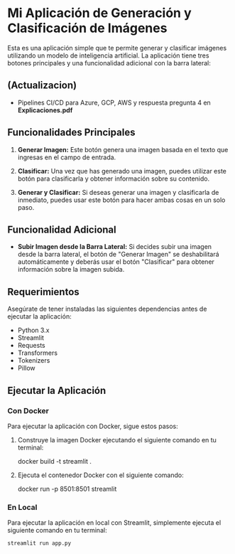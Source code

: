 # Mi Aplicación de Generación y Clasificación de Imágenes

Esta es una aplicación simple que te permite generar y clasificar imágenes utilizando un modelo de inteligencia artificial. La aplicación tiene tres botones principales y una funcionalidad adicional con la barra lateral:

## (Actualizacion)

- Pipelines CI/CD para Azure, GCP, AWS y respuesta pregunta 4 en **Explicaciones.pdf**
## Funcionalidades Principales

1. **Generar Imagen:** Este botón genera una imagen basada en el texto que ingresas en el campo de entrada.
   
2. **Clasificar:** Una vez que has generado una imagen, puedes utilizar este botón para clasificarla y obtener información sobre su contenido.

3. **Generar y Clasificar:** Si deseas generar una imagen y clasificarla de inmediato, puedes usar este botón para hacer ambas cosas en un solo paso.

## Funcionalidad Adicional

- **Subir Imagen desde la Barra Lateral:** Si decides subir una imagen desde la barra lateral, el botón de "Generar Imagen" se deshabilitará automáticamente y deberás usar el botón "Clasificar" para obtener información sobre la imagen subida.

## Requerimientos

Asegúrate de tener instaladas las siguientes dependencias antes de ejecutar la aplicación:
- Python 3.x
- Streamlit
- Requests
- Transformers
- Tokenizers
- Pillow

## Ejecutar la Aplicación

### Con Docker

Para ejecutar la aplicación con Docker, sigue estos pasos:

1. Construye la imagen Docker ejecutando el siguiente comando en tu terminal:
    

    docker build -t streamlit .

2. Ejecuta el contenedor Docker con el siguiente comando:
    
    
    docker run -p 8501:8501 streamlit


### En Local

Para ejecutar la aplicación en local con Streamlit, simplemente ejecuta el siguiente comando en tu terminal:


    streamlit run app.py
